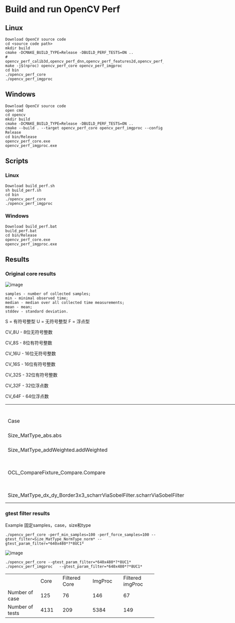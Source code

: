 # Build and run OpenCV Perf 

## Linux
```
Download OpenCV source code
cd <source code path>
mkdir build
cmake -DCMAKE_BUILD_TYPE=Release -DBUILD_PERF_TESTS=ON ..
# opencv_perf_calib3d,opencv_perf_dnn,opencv_perf_features2d,opencv_perf_imgcodes,opencv_perf_objdetect,opencv_perf_photo,opencv_perf_stitching,opencv_perf_video,opencv_perf_videoio,opencv_perf_core,opencv_perf_imgproc
make -j$(nproc) opencv_perf_core opencv_perf_imgproc
cd bin
./opencv_perf_core
./opencv_perf_imgproc
```


## Windows 
```
Download OpenCV source code
open cmd
cd opencv
mkdir build
cmake -DCMAKE_BUILD_TYPE=Release -DBUILD_PERF_TESTS=ON ..
cmake --build . --target opencv_perf_core opencv_perf_imgproc --config Release
cd bin/Release
opencv_perf_core.exe
opencv_perf_imgproc.exe
```
## Scripts
### Linux
```
Download build_perf.sh
sh build_perf.sh
cd bin
./opencv_perf_core
./opencv_perf_imgproc
```
### Windows
```
Download build_perf.bat
build_perf.bat
cd bin/Release
opencv_perf_core.exe
opencv_perf_imgproc.exe
```

## Results
### Original core results
![image](https://github.com/zhupailiangx/Works/assets/120553507/73470fe8-5d84-4425-93ac-49a7bd9f531c)


```
samples - number of collected samples;
min - minimal observed time;
median - median over all collected time measurements;
mean - mean;
stddev - standard deviation.
```

S = 有符号整型 U = 无符号整型 F = 浮点型

CV_8U - 8位无符号整数

CV_8S - 8位有符号整数

CV_16U - 16位无符号整数

CV_16S - 16位有符号整数

CV_32S - 32位有符号整数

CV_32F - 32位浮点数

CV_64F - 64位浮点数



<table border=0 cellpadding=0 cellspacing=0 width=1876 style='border-collapse:
 collapse;table-layout:fixed;width:1408pt'>
 <col width=812 style='mso-width-source:userset;mso-width-alt:29696;width:609pt'>
 <col width=236 style='mso-width-source:userset;mso-width-alt:8630;width:177pt'>
 <col width=232 style='mso-width-source:userset;mso-width-alt:8484;width:174pt'>
 <col width=258 style='mso-width-source:userset;mso-width-alt:9435;width:194pt'>
 <col width=232 style='mso-width-source:userset;mso-width-alt:8484;width:174pt'>
 <col width=106 style='mso-width-source:userset;mso-width-alt:3876;width:80pt'>
 <tr height=20 style='height:15.0pt'>
  <td colspan=6 height=20 class=xl67 width=1876 align="center" style='height:15.0pt;
  width:1408pt'>&#27979;&#35797;&#32467;&#26524;&#25193;&#23637;</td>
 </tr>
 <tr height=20 style='height:15.0pt'>
  <td height=20 class=xl65 style='height:15.0pt;border-top:none'>Case</td>
  <td class=xl65 style='border-top:none;border-left:none'>Size</td>
  <td class=xl65 style='border-top:none;border-left:none'>Type of data</td>
  <td class=xl65 style='border-top:none;border-left:none'>Type1</td>
  <td class=xl65 style='border-top:none;border-left:none'>Type2</td>
  <td class=xl65 style='border-top:none;border-left:none'>Number of tests</td>
 </tr>
 <tr height=40 style='height:30.0pt'>
  <td height=40 class=xl65 style='height:30.0pt;border-top:none'>Size_MatType_abs.abs</td>
  <td class=xl66 width=236 style='border-top:none;border-left:none;width:177pt'>(640,
  480),(1280, 720)<br>
    (1280, 720),(127, 61)</td>
  <td class=xl66 width=232 style='border-top:none;border-left:none;width:174pt'><span
  style='mso-spacerun:yes'>  </span>8SC1, 8SC4, <br>
    32SC1, 32FC1</td>
  <td class=xl66 width=258 style='border-top:none;border-left:none;width:194pt'>&nbsp;</td>
  <td class=xl66 width=232 style='border-top:none;border-left:none;width:174pt'>&nbsp;</td>
  <td class=xl65 style='border-top:none;border-left:none'>4*4=16</td>
 </tr>
 <tr height=40 style='height:30.0pt'>
  <td height=40 class=xl65 style='height:30.0pt;border-top:none'>Size_MatType_addWeighted.addWeighted</td>
  <td class=xl66 width=236 style='border-top:none;border-left:none;width:177pt'>(640,
  480),(1280, 720),<br>
    (1920, 1080)</td>
  <td class=xl66 width=232 style='border-top:none;border-left:none;width:174pt'>8UC1,
  8UC4,8SC1,<br>
    <span style='mso-spacerun:yes'> </span>16UC1, 16SC1, 32SC1</td>
  <td class=xl66 width=258 style='border-top:none;border-left:none;width:194pt'>&nbsp;</td>
  <td class=xl66 width=232 style='border-top:none;border-left:none;width:174pt'>&nbsp;</td>
  <td class=xl65 style='border-top:none;border-left:none'>3*6=18</td>
 </tr>
 <tr height=60 style='height:45.0pt'>
  <td height=60 class=xl65 style='height:45.0pt;border-top:none'>OCL_CompareFixture_Compare.Compare</td>
  <td class=xl66 width=236 style='border-top:none;border-left:none;width:177pt'>(640,480),(1280,720)<br>
    &#65288;1920,1080),(3840,2160&#65289;<br>
    </td>
  <td class=xl66 width=232 style='border-top:none;border-left:none;width:174pt'><span
  style='mso-spacerun:yes'> </span>8UC1&#65292;32FC1&#65292;8UC3&#65292;32FC3,<br>
    <span style='mso-spacerun:yes'> </span>8UC4,32FC4,</td>
  <td class=xl66 width=258 style='border-top:none;border-left:none;width:194pt'>CMP_LT&#65292;CMP_LE&#65292;CMP_EQ&#65292;<br>
    CMP_NE&#65292;CMP_GE&#65292;CMP_GT</td>
  <td class=xl65 style='border-top:none;border-left:none'>&nbsp;</td>
  <td class=xl65 style='border-top:none;border-left:none'>4*6*6=144</td>
 </tr>
 <tr height=20 style='height:15.0pt'>
  <td height=20 class=xl65 style='height:15.0pt;border-top:none'>Size_MatType_dx_dy_Border3x3_scharrViaSobelFilter.scharrViaSobelFilter</td>
  <td class=xl66 width=236 style='border-top:none;border-left:none;width:177pt'>(127,61),(320,240),(640,480)</td>
  <td class=xl66 width=232 style='border-top:none;border-left:none;width:174pt'>16SC1,32FC1</td>
  <td class=xl65 style='border-top:none;border-left:none'><span
  style='mso-spacerun:yes'> </span>(0, 1),(1, 0)</td>
  <td class=xl65 style='border-top:none;border-left:none'>BORDER_REPLICATE,BORDER_CONSTANT</td>
  <td class=xl65 style='border-top:none;border-left:none'>3*2*2*2=24</td>
 </tr>
 <![if supportMisalignedColumns]>
 <tr height=0 style='display:none'>
  <td width=812 style='width:609pt'></td>
  <td width=236 style='width:177pt'></td>
  <td width=232 style='width:174pt'></td>
  <td width=258 style='width:194pt'></td>
  <td width=232 style='width:174pt'></td>
  <td width=106 style='width:80pt'></td>
 </tr>
 <![endif]>
</table>


### gtest filter results
Example 
固定samples，case，size和type
```
./opencv_perf_core -perf_min_samples=100 -perf_force_samples=100 --gtest_filter=Size_MatType_NormType_norm* --gtest_param_filter=*640x480*?*8UC1*
```
![image](https://github.com/zhupailiangx/Works/assets/120553507/db0c2f38-c59c-49c8-9256-2f5b38ef7d58)

```
./opencv_perf_core --gtest_param_filter=*640x480*?*8UC1*
./opencv_perf_imgproc   --gtest_param_filter=*640x480*?*8UC1*
```
<body link="#0563C1" vlink="#954F72">

<table border=0 cellpadding=0 cellspacing=0 width=474 style='border-collapse:
 collapse;table-layout:fixed;width:356pt'>
 <col width=108 style='mso-width-source:userset;mso-width-alt:3949;width:81pt'>
 <col width=64 style='width:48pt'>
 <col width=96 span=2 style='mso-width-source:userset;mso-width-alt:3510;
 width:72pt'>
 <col width=110 style='mso-width-source:userset;mso-width-alt:4022;width:83pt'>
 <tr height=20 style='height:15.0pt'>
  <td height=20 class=xl65 width=108 style='height:15.0pt;width:81pt'>&nbsp;</td>
  <td class=xl65 width=64 style='border-left:none;width:48pt'>Core</td>
  <td class=xl65 width=96 style='border-left:none;width:72pt'>Filtered Core</td>
  <td class=xl65 width=96 style='border-left:none;width:72pt'>ImgProc</td>
  <td class=xl65 width=110 style='border-left:none;width:83pt'>Filtered imgProc</td>
 </tr>
 <tr height=20 style='height:15.0pt'>
  <td height=20 class=xl65 style='height:15.0pt;border-top:none'>Number of
  case<span style='mso-spacerun:yes'> </span></td>
  <td class=xl65 style='border-top:none;border-left:none'>125</td>
  <td class=xl65 style='border-top:none;border-left:none'>76</td>
  <td class=xl65 style='border-top:none;border-left:none'>146</td>
  <td class=xl65 style='border-top:none;border-left:none'>67</td>
 </tr>
 <tr height=20 style='height:15.0pt'>
  <td height=20 class=xl65 style='height:15.0pt;border-top:none'>Number of
  tests</td>
  <td class=xl65 style='border-top:none;border-left:none'>4131</td>
  <td class=xl65 style='border-top:none;border-left:none'>209</td>
  <td class=xl65 style='border-top:none;border-left:none'>5384</td>
  <td class=xl65 style='border-top:none;border-left:none'>149</td>
 </tr>
 <![if supportMisalignedColumns]>
 <tr height=0 style='display:none'>
  <td width=108 style='width:81pt'></td>
  <td width=64 style='width:48pt'></td>
  <td width=96 style='width:72pt'></td>
  <td width=96 style='width:72pt'></td>
  <td width=110 style='width:83pt'></td>
 </tr>
 <![endif]>
</table>

</body>

